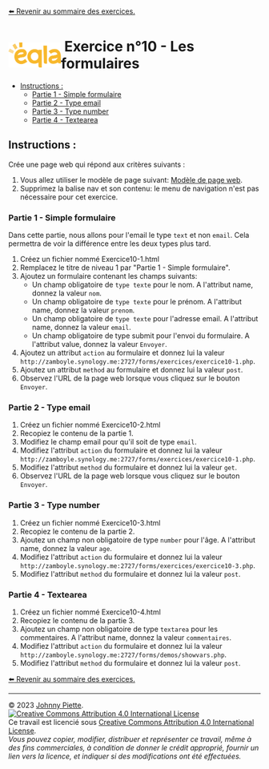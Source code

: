 
[:arrow_left: Revenir au sommaire des exercices.](/Exercices/README.md#exercices)
<h1 id="exercice10" style="display: flex; align-items: center; justify-content: center;">
    <img src="/Images/Eqla.png" style="height:50px" alt="Logo d'Eqla">
    &nbsp;Exercice n°10 - Les formulaires
</h1>


<!-- @import "[TOC]" {cmd="toc" depthFrom=1 depthTo=6 orderedList=false} -->

<!-- code_chunk_output -->

- [Instructions :](#instructions-)
  - [Partie 1 - Simple formulaire](#partie-1---simple-formulaire)
  - [Partie 2 - Type email](#partie-2---type-email)
  - [Partie 3 - Type number](#partie-3---type-number)
  - [Partie 4 - Textearea](#partie-4---textearea)

<!-- /code_chunk_output -->




## Instructions :

Crée une page web qui répond aux critères suivants :

1. Vous allez utiliser le modèle de page suivant: [Modèle de page web](https://raw.githubusercontent.com/ZamBoyle/Eqla_HTML/master/Exercices/template.html).
2. Supprimez la balise nav et son contenu: le menu de navigation n'est pas nécessaire pour cet exercice.

### Partie 1 - Simple formulaire

Dans cette partie, nous allons pour l'email le type `text` et non `email`. Cela permettra de voir la différence entre les deux types plus tard.

1. Créez un fichier nommé Exercice10-1.html
2. Remplacez le titre de niveau 1 par "Partie 1 - Simple formulaire".
3. Ajoutez un formulaire contenant les champs suivants:
    - Un champ obligatoire de `type texte` pour le nom. A l'attribut name, donnez la valeur `nom`.
    - Un champ obligatoire de `type texte` pour le prénom. A l'attribut name, donnez la valeur `prenom`.
    - Un champ obligatoire de `type texte` pour l'adresse email. A l'attribut name, donnez la valeur `email`.
    - Un champ obligatoire de type submit pour l'envoi du formulaire. A l'attribut value, donnez la valeur `Envoyer`.
4. Ajoutez un attribut `action` au formulaire et donnez lui la valeur `http://zamboyle.synology.me:2727/forms/exercices/exercice10-1.php`.
5. Ajoutez un attribut `method` au formulaire et donnez lui la valeur `post`.
6. Observez l'URL de la page web lorsque vous cliquez sur le bouton `Envoyer`.

### Partie 2 - Type email

1. Créez un fichier nommé Exercice10-2.html
2. Recopiez le contenu de la partie 1.
3. Modifiez le champ email pour qu'il soit de type `email`.
4. Modifiez l'attribut `action` du formulaire et donnez lui la valeur `http://zamboyle.synology.me:2727/forms/exercices/exercice10-1.php`.
5. Modifiez l'attribut `method` du formulaire et donnez lui la valeur `get`.
6. Observez l'URL de la page web lorsque vous cliquez sur le bouton `Envoyer`.

### Partie 3 - Type number

1. Créez un fichier nommé Exercice10-3.html
2. Recopiez le contenu de la partie 2.
3. Ajoutez un champ non obligatoire de type `number` pour l'âge. A l'attribut name, donnez la valeur `age`.
4. Modifiez l'attribut `action` du formulaire et donnez lui la valeur `http://zamboyle.synology.me:2727/forms/exercices/exercice10-3.php`.
5. Modifiez l'attribut `method` du formulaire et donnez lui la valeur `post`.

### Partie 4 - Textearea

1. Créez un fichier nommé Exercice10-4.html
2. Recopiez le contenu de la partie 3.
3. Ajoutez un champ non obligatoire de type `textarea` pour les commentaires. A l'attribut name, donnez la valeur `commentaires`.
4. Modifiez l'attribut `action` du formulaire et donnez lui la valeur `http://zamboyle.synology.me:2727/forms/demos/showvars.php`.
5. Modifiez l'attribut `method` du formulaire et donnez lui la valeur `post`.


<!-- ## Correction
 Comparez le rendu de votre page avec la page web suivante: [Correction Exercie9](http://zamboyle.github.io/htmlpreview/?https://github.com/ZamBoyle/Eqla_HTML/blob/master/Exercices/Corrections/pages/Exercice9.html). -->

[:arrow_left: Revenir au sommaire des exercices.](/Exercices/README.md#exercices)

---
&copy; 2023 [Johnny Piette](https://github.com/ZamBoyle).  
[![Creative Commons Attribution 4.0 International License](https://i.creativecommons.org/l/by/4.0/88x31.png)](https://creativecommons.org/licenses/by/4.0/)  
Ce travail est licencié sous [Creative Commons Attribution 4.0 International License](https://creativecommons.org/licenses/by/4.0/).   
_Vous pouvez copier, modifier, distribuer et représenter ce travail, même à des fins commerciales, à condition de donner le crédit approprié, fournir un lien vers la licence, et indiquer si des modifications ont été effectuées._
